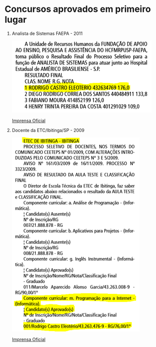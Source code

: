 # Concursos aprovados em primeiro lugar

1. Analista de Sistemas FAEPA - 2011
  
    ![Recorte](/Curriculo/faepa2011.PNG)
  
    [Imprensa Oficial](https://www.imprensaoficial.com.br/DO/BuscaDO2001Documento_11_4.aspx?link=%2f2011%2fexecutivo%2520secao%2520i%2fmarco%2f29%2fpag_0082_FAEHMM779N3Q1e47VSB8N3AJPJ9.pdf&pagina=82&data=29/03/2011&caderno=Executivo%20I&paginaordenacao=100082)

2. Docente da ETC/Ibitinga/SP - 2009
   
    ![Recorte](/Curriculo/etec2009.PNG)
   
    [Imprensa Oficial](https://www.imprensaoficial.com.br/DO/BuscaDO2001Documento_11_4.aspx?link=%2f2009%2fexecutivo%2520secao%2520i%2fdezembro%2f31%2fpag_0137_7OC9HLK4V1KQGeDCJN6FBCCASF5.pdf&pagina=137&data=31/12/2009&caderno=Executivo%20I&paginaordenacao=100137)
